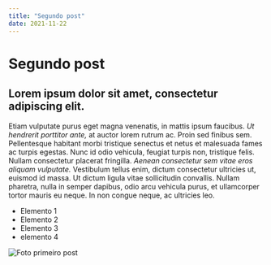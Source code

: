 ```yaml
---
title: "Segundo post"
date: 2021-11-22
---
```



# Segundo post

## Lorem ipsum dolor sit amet, consectetur adipiscing elit.
Etiam vulputate purus eget magna venenatis, in mattis ipsum faucibus. *Ut hendrerit porttitor ante,* at auctor lorem rutrum ac. Proin sed finibus sem. Pellentesque habitant morbi tristique senectus et netus et malesuada fames ac turpis egestas. Nunc id odio vehicula, feugiat turpis non, tristique felis. Nullam consectetur placerat fringilla. _Aenean consectetur sem vitae eros aliquam vulputate._ Vestibulum tellus enim, dictum consectetur ultricies ut, euismod id massa. Ut dictum ligula vitae sollicitudin convallis. Nullam pharetra, nulla in semper dapibus, odio arcu vehicula purus, et ullamcorper tortor mauris eu neque. In non congue neque, ac ultricies leo.

* Elemento 1
* Elemento 2
* Elemento 3
* elemento 4


![Foto primeiro post](https://miuc.org/wp-content/uploads/2020/08/6-Reasons-why-you-should-learn-Programming-1280x720.png)
